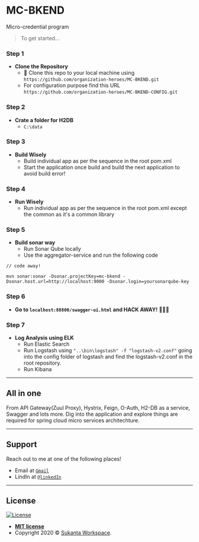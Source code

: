 # MC-BKEND
Micro-credential program
> To get started...

### Step 1

- **Clone the Repository**
    - 👯 Clone this repo to your local machine using `https://github.com/organization-heroes/MC-BKEND.git`
	- For configuration purpose find this URL `https://github.com/organization-heroes/MC-BKEND-CONFIG.git`

### Step 2

- **Crate a folder for H2DB**
    - `C:\data`	
	

### Step 3

- **Build Wisely**
    - Build individual app as per the sequence in the root pom.xml
	- Start the application once build and build the next application to avoid build error!

### Step 4

- **Run Wisely**
    - Run individual app as per the sequence in the root pom.xml except the common as it's a common library

### Step 5
- **Build sonar way**
	- Run Sonar Qube locally
	- Use the aggregator-service and run the following code

```Sonar Qube
// code away!

mvn sonar:sonar -Dsonar.projectKey=mc-bkend -Dsonar.host.url=http://localhost:9000 -Dsonar.login=yoursonarqube-key
```

### Step 6

- **Go to `localhost:88800/swagger-ui.html` and HACK AWAY!** 🔨🔨🔨

### Step 7

- **Log Analysis using ELK**
    - Run Elastic Search
	- Run Logstash using `"..\bin\logstash" -f "logstash-v2.conf"` going into the config folder of logstash and find the logstash-v2.conf in the root repository.
	- Run Kibana
---

## All in one

From API Gateway(Zuul Proxy), Hystrix, Feign, O-Auth, H2-DB as a service, Swagger and lots more. Dig into the application and explore things are required for spring cloud micro services architechture.

---

## Support

Reach out to me at one of the following places!

- Email at <a href="sukanta.workspace@gmail.com" target="_blank">`Gmail`</a>
- LindIn at <a href="https://www.linkedin.com/in/sukanta-banerjee-6ab375100?lipi=urn%3Ali%3Apage%3Ad_flagship3_profile_view_base_contact_details%3BrVVEwMzaRlGWsp3vJ7utzQ%3D%3D" target="_blank">`@linkedIn`</a>

---


## License

[![License](http://img.shields.io/:license-mit-blue.svg?style=flat-square)](http://badges.mit-license.org)

- **[MIT license](http://opensource.org/licenses/mit-license.php)**
- Copyright 2020 © <a href="https://github.com/sukantaworkspace" target="_blank">Sukanta Workspace</a>.
